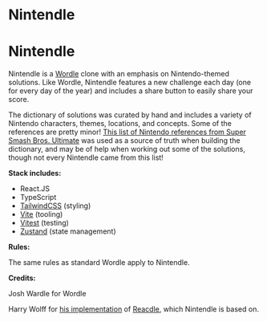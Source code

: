 # Nintendle

<h1>Nintendle</h1>
<p>Nintendle is a <a href='https://www.nytimes.com/games/wordle/index.html' target='_blank'>Wordle</a> clone with an emphasis on Nintendo-themed solutions. Like Wordle, Nintendle features a new challenge each day (one for every day of the year) and includes a share button to easily share your score.</p>

<p>The dictionary of solutions was curated by hand and includes a variety of Nintendo characters, themes, locations, and concepts. Some of the references are pretty minor! <a href='https://www.ssbwiki.com/List_of_spirits_(complete_list)' target='_blank'>This list of Nintendo references from Super Smash Bros. Ultimate</a> was used as a source of truth when building the dictionary, and may be of help when working out some of the solutions, though not every Nintendle came from this list!</p>

<p><strong>Stack includes:</strong></p>
<ul>
  <li>React.JS</li>
  <li>TypeScript</li>
  <li><a href="https://tailwindcss.com/" target="_blank">TailwindCSS</a> (styling)</li>
  <li><a href="https://vitejs.dev/" target="_blank">Vite</a> (tooling)</li>
  <li><a href="https://vitest.dev/" target="_blank">Vitest</a> (testing)</li>
  <li><a href="https://tailwindcss.com/" target="_blank">Zustand</a> (state management)</li>
</ul>

<p><strong>Rules:</strong></p>
<p>The same rules as standard Wordle apply to Nintendle.</p>

<p><strong>Credits:</strong></p>
<p>Josh Wardle for Wordle</p>
<p>Harry Wolff for <a href='https://github.com/hswolff/reacdle' target='_blank'>his implementation</a> of <a href='https://hswolff.github.io/reacdle/' target='_blank'>Reacdle</a>, which Nintendle is based on.</p>